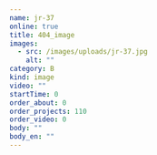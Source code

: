 ```yaml
---
name: jr-37
online: true
title: 404_image
images:
  - src: /images/uploads/jr-37.jpg
    alt: ""
category: B
kind: image
video: ""
startTime: 0
order_about: 0
order_projects: 110
order_video: 0
body: ""
body_en: ""
---
```

